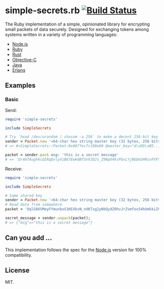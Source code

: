 
# simple-secrets.rb [![Build Status](https://travis-ci.org/timshadel/simple-secrets.rb.png?branch=master)](https://travis-ci.org/timshadel/simple-secrets.rb)

The Ruby implementation of a simple, opinionated library for encrypting small packets of data securely. Designed for exchanging tokens among systems written in a variety of programming languages:

* [Node.js](https://github.com/timshadel/simple-secrets)
* [Ruby](https://github.com/timshadel/simple-secrets.rb)
* [Rust](https://github.com/timshadel/simple-secrets.rs)
* [Objective-C](https://github.com/timshadel/SimpleSecrets)
* [Java](https://github.com/timshadel/simple-secrets.java)
* [Erlang](https://github.com/CamShaft/simple_secrets.erl)

## Examples

### Basic

Send:

```ruby
require 'simple-secrets'

include SimpleSecrets

# Try `head /dev/urandom | shasum -a 256` to make a decent 256-bit key
sender = Packet.new '<64-char hex string master key (32 bytes, 256 bits)>'
# => #<SimpleSecrets::Packet:0x007fec7c198e60 @master_key="d\xDD\xB5...", @identity="B\xBE...">

packet = sender.pack msg: 'this is a secret message'
# => 'Qr4m7AughkcQIRqQvlyXiB67EwHdBf5n9JD2s_Z9NpO4ksPGvLYjNbDm3HRzvFXFSpV2IqDQw_LTamndMh2c7iOQT0lSp4LstqJPAtoQklU5sb7JHYyTOuf-6W-q7W8gAnq1wCs5'
```

Receive:

```ruby
require 'simple-secrets'

include SimpleSecrets

# Same shared key
sender = Packet.new '<64-char hex string master key (32 bytes, 256 bits)>'
# Read data from somewhere
packet = 'OqlG6KVMeyFYmunboS3HIXkvN_nXKTxg2yNkQydZOhvJrZvmfov54hUmkkiZCnlhzyrlwOJkbV7XnPPbqvdzZ6TsFOO5YdmxjxRksZmeIhbhLaMiDbfsOuSY1dBn_ZgtYCw-FRIM'

secret_message = sender.unpack(packet);
# => {"msg"=>"this is a secret message"}
```


## Can you add ...

This implementation follows the spec for the [Node.js](https://github.com/timshadel/simple-secrets) version for 100% compatibility.

## License 

MIT.
